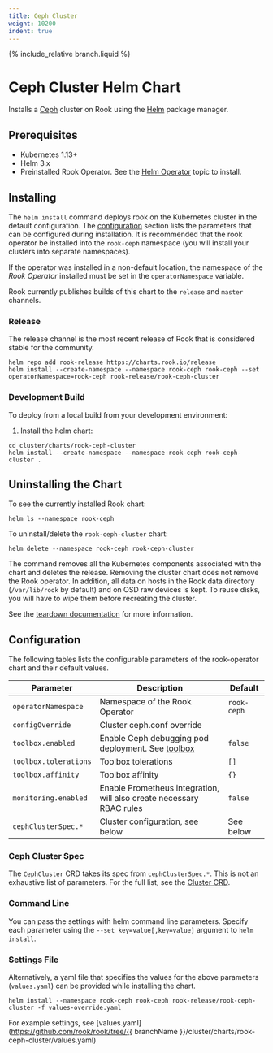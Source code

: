 ```yaml
---
title: Ceph Cluster
weight: 10200
indent: true
---
```


{% include_relative branch.liquid %}

# Ceph Cluster Helm Chart

Installs a [Ceph](https://ceph.io/) cluster on Rook using the [Helm](https://helm.sh) package manager.

## Prerequisites

* Kubernetes 1.13+
* Helm 3.x
* Preinstalled Rook Operator. See the [Helm Operator](https://rook.github.io/docs/rook/master/helm-operator.html) topic to install.

## Installing

The `helm install` command deploys rook on the Kubernetes cluster in the default configuration.
The [configuration](#configuration) section lists the parameters that can be configured during installation. It is
recommended that the rook operator be installed into the `rook-ceph` namespace (you will install your clusters into
separate namespaces).

If the operator was installed in a non-default location, the namespace of the *Rook Operator* installed
must be set in the `operatorNamespace` variable.

Rook currently publishes builds of this chart to the `release` and `master` channels.

### Release

The release channel is the most recent release of Rook that is considered stable for the community.

```console
helm repo add rook-release https://charts.rook.io/release
helm install --create-namespace --namespace rook-ceph rook-ceph --set operatorNamespace=rook-ceph rook-release/rook-ceph-cluster
```

### Development Build

To deploy from a local build from your development environment:

1. Install the helm chart:

```console
cd cluster/charts/rook-ceph-cluster
helm install --create-namespace --namespace rook-ceph rook-ceph-cluster .
```

## Uninstalling the Chart

To see the currently installed Rook chart:

```console
helm ls --namespace rook-ceph
```

To uninstall/delete the `rook-ceph-cluster` chart:

```console
helm delete --namespace rook-ceph rook-ceph-cluster
```

The command removes all the Kubernetes components associated with the chart and deletes the release. Removing the cluster
chart does not remove the Rook operator. In addition, all data on hosts in the Rook data directory
(`/var/lib/rook` by default) and on OSD raw devices is kept. To reuse disks, you will have to wipe them before recreating the cluster.

See the [teardown documentation](ceph-teardown.md) for more information.

## Configuration

The following tables lists the configurable parameters of the rook-operator chart and their default values.

| Parameter               | Description                                                          | Default                 |
|-----------------------  |----------------------------------------------------------------------|-------------------------|
| `operatorNamespace`     | Namespace of the Rook Operator                                       | `rook-ceph`             |
| `configOverride`        | Cluster ceph.conf override                                           | <empty>                 |
| `toolbox.enabled`       | Enable Ceph debugging pod deployment. See [toolbox](ceph-toolbox.md) | `false`                 |
| `toolbox.tolerations`   | Toolbox tolerations                                                  | `[]`                    |
| `toolbox.affinity`      | Toolbox affinity                                                     | `{}`                    |
| `monitoring.enabled`    | Enable Prometheus integration, will also create necessary RBAC rules | `false`                 |
| `cephClusterSpec.*`     | Cluster configuration, see below                                     | See below               |

### Ceph Cluster Spec

The `CephCluster` CRD takes its spec from `cephClusterSpec.*`. This is not an exhaustive list of parameters.
For the full list, see the [Cluster CRD](https://rook.github.io/docs/rook/master/ceph-cluster-crd.html).

### Command Line

You can pass the settings with helm command line parameters. Specify each parameter using the
`--set key=value[,key=value]` argument to `helm install`.

### Settings File

Alternatively, a yaml file that specifies the values for the above parameters (`values.yaml`) can be provided while
installing the chart.

```console
helm install --namespace rook-ceph rook-ceph rook-release/rook-ceph-cluster -f values-override.yaml
```

For example settings, see [values.yaml](https://github.com/rook/rook/tree/{{ branchName }}/cluster/charts/rook-ceph-cluster/values.yaml)
